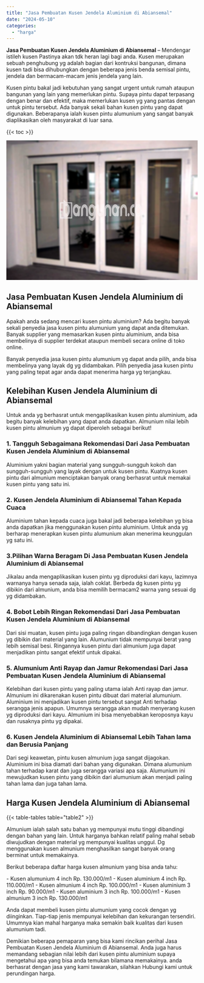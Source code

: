 ```yaml
---
title: "Jasa Pembuatan Kusen Jendela Aluminium di Abiansemal"
date: "2024-05-10"
categories: 
  - "harga"
---
```


**Jasa Pembuatan Kusen Jendela Aluminium di Abiansemal** – Mendengar istileh kusen Pastinya akan tdk heran lagi bagi anda. Kusen merupakan sebuah penghubung yg adalah bagian dari kontruksi bangunan, dimana kusen tadi bisa dihubungkan dengan beberapa jenis benda semisal pintu, jendela dan bermacam-macam jenis jendela yang lain.

Kusen pintu bakal jadi kebutuhan yang sangat urgent untuk rumah ataupun bangunan yang lain yang memerlukan pintu. Supaya pintu dapat terpasang dengan benar dan efektif, maka memerlukan kusen yg yang pantas dengan untuk pintu tersebut. Ada banyak sekali bahan kusen pintu yang dapat digunakan. Beberapanya ialah kusen pintu alumunium yang sangat banyak diaplikasikan oleh masyarakat di luar sana.

{{< toc >}}

![Jasa Pembuatan Kusen Jendela Aluminium di Abiansemal](/images/harga-kusen-jendela-alumunium-20.png)

## Jasa Pembuatan Kusen Jendela Aluminium di Abiansemal

Apakah anda sedang mencari kusen pintu aluminium? Ada begitu banyak sekali penyedia jasa kusen pintu alumunium yang dapat anda ditemukan. Banyak supplier yang memasarkan kusen pintu aluminium, anda bisa membelinya di supplier terdekat ataupun membeli secara online di toko online.

Banyak penyedia jasa kusen pintu alumunium yg dapat anda pilih, anda bisa membelinya yang layak dg yg didambakan. Pilih penyedia jasa kusen pintu yang paling tepat agar anda dapat menerima harga yg terjangkau.

## Kelebihan Kusen Jendela Aluminium di Abiansemal

Untuk anda yg berhasrat untuk mengaplikasikan kusen pintu aluminium, ada begitu banyak kelebihan yang dapat anda dapatkan. Almunium nilai lebih kusen pintu almunium yg dapat diperoleh sebagai berikut!

### 1\. Tangguh Sebagaimana Rekomendasi Dari Jasa Pembuatan Kusen Jendela Aluminium di Abiansemal

Aluminium yakni bagian material yang sungguh-sungguh kokoh dan sungguh-sungguh yang layak dengan untuk kusen pintu. Kuatnya kusen pintu dari almunium menciptakan banyak orang berhasrat untuk memakai kusen pintu yang satu ini.

### 2\. Kusen Jendela Aluminium di Abiansemal Tahan Kepada Cuaca

Aluminium tahan kepada cuaca juga bakal jadi beberapa kelebihan yg bisa anda dapatkan jika menggunakan kusen pintu aluminium. Untuk anda yg berharap menerapkan kusen pintu alumunium akan menerima keunggulan yg satu ini.

### 3.Pilihan Warna Beragam Di Jasa Pembuatan Kusen Jendela Aluminium di Abiansemal

Jikalau anda mengaplikasikan kusen pintu yg diproduksi dari kayu, lazimnya warnanya hanya senada saja, ialah coklat. Berbeda dg kusen pintu yg dibikin dari almunium, anda bisa memilih bermacam2 warna yang sesuai dg yg didambakan.

### 4\. Bobot Lebih Ringan Rekomendasi Dari Jasa Pembuatan Kusen Jendela Aluminium di Abiansemal

Dari sisi muatan, kusen pintu juga paling ringan dibandingkan dengan kusen yg dibikin dari material yang lain. Alumunium tidak mempunyai berat yang lebih semisal besi. Ringannya kusen pintu dari almunium juga dapat menjadikan pintu sangat efektif untuk dipakai.

### 5\. Alumunium Anti Rayap dan Jamur Rekomendasi Dari Jasa Pembuatan Kusen Jendela Aluminium di Abiansemal

Kelebihan dari kusen pintu yang paling utama ialah Anti rayap dan jamur. Almunium ini dikarenakan kusen pintu dibuat dari material alumunium. Aluminium ini menjadikan kusen pintu tersebut sangat Anti terhadap serangga jenis apapun. Umumnya serangga akan mudah menyerang kusen yg diproduksi dari kayu. Almunium ini bisa menyebabkan keroposnya kayu dan rusaknya pintu yg dipakai.

### 6\. Kusen Jendela Aluminium di Abiansemal Lebih Tahan lama dan Berusia Panjang

Dari segi keawetan, pintu kusen almunium juga sangat dijagokan. Aluminium ini bisa diamati dari bahan yang digunakan. Dimana alumunium tahan terhadap karat dan juga serangga variasi apa saja. Alumunium ini mewujudkan kusen pintu yang dibikin dari alumunium akan menjadi paling tahan lama dan juga tahan lama.

## Harga Kusen Jendela Aluminium di Abiansemal

{{< table-tables table="table2" >}}

Almunium ialah salah satu bahan yg mempunyai mutu tinggi dibandingi dengan bahan yang lain. Untuk harganya bahkan relatif paling mahal sebab diwujudkan dengan material yg mempunyai kualitas unggul. Dg menggunakan kusen almunium menghasilkan sangat banyak orang berminat untuk memakainya.

Berikut beberapa daftar harga kusen almunium yang bisa anda tahu:

\- Kusen alumunium 4 inch Rp. 130.000/m1 - Kusen aluminium 4 inch Rp. 110.000/m1 - Kusen almunium 4 inch Rp. 100.000/m1 - Kusen aluminium 3 inch Rp. 90.000/m1 - Kusen aluminium 3 inch Rp. 100.000/m1 - Kusen almunium 3 inch Rp. 130.000/m1

Anda dapat membeli kusen pintu alumunium yang cocok dengan yg diinginkan. Tiap-tiap jenis mempunyai kelebihan dan kekurangan tersendiri. Umumnya kian mahal harganya maka semakin baik kualitas dari kusen alumunium tadi.

Demikian beberapa pemaparan yang bisa kami rincikan perihal Jasa Pembuatan Kusen Jendela Aluminium di Abiansemal. Anda juga harus memandang sebagian nilai lebih dari kusen pintu aluminium supaya mengetahui apa yang bisa anda temukan bilamana memakainya. anda berhasrat dengan jasa yang kami tawarakan, silahkan Hubungi kami untuk perundingan harga.
